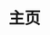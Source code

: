 ---
home: true
title: 主页
icon: home
# bgImage: /222.jpeg
heroImage: /logo2.svg
heroText: Memory's Notes
tagline: 不积跬步，无以至千里；不积小流，无以成江海✊
actions:
  - text: 开始阅读 🧭
    link: /zh/notes/
    type: primary

  - text: 博客主页 💡
    link: /zh/BlogHome.md

features:
  - title: Markdown 增强
    icon: fab fa-markdown
    details: 新增文字对齐、上下角标、脚注、标记、任务列表、数学公式、流程图、图表与幻灯片支持
    link: /zh/demo/markdown

  - title: 幻灯片页面
    icon: person-chalkboard
    details: 添加幻灯片页面以显示你喜欢的内容
    link: /zh/slides

  - title: 页面配置
    icon: object-group
    details: 添加路径导航、页脚、改进的导航栏、改进的页面导航等。
    link: /zh/demo/page
---
